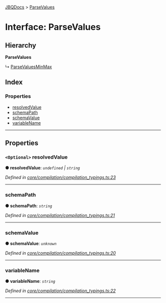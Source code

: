 [JBQDocs](../README.md) > [ParseValues](../interfaces/parsevalues.md)

# Interface: ParseValues

## Hierarchy

**ParseValues**

↳  [ParseValuesMinMax](parsevaluesminmax.md)

## Index

### Properties

* [resolvedValue](parsevalues.md#resolvedvalue)
* [schemaPath](parsevalues.md#schemapath)
* [schemaValue](parsevalues.md#schemavalue)
* [variableName](parsevalues.md#variablename)

---

## Properties

<a id="resolvedvalue"></a>

### `<Optional>` resolvedValue

**● resolvedValue**: *`undefined` \| `string`*

*Defined in [core/compilation/compilation_typings.ts:23](https://github.com/krnik/vjs-validator/blob/0be452f/src/core/compilation/compilation_typings.ts#L23)*

___
<a id="schemapath"></a>

###  schemaPath

**● schemaPath**: *`string`*

*Defined in [core/compilation/compilation_typings.ts:21](https://github.com/krnik/vjs-validator/blob/0be452f/src/core/compilation/compilation_typings.ts#L21)*

___
<a id="schemavalue"></a>

###  schemaValue

**● schemaValue**: *`unknown`*

*Defined in [core/compilation/compilation_typings.ts:20](https://github.com/krnik/vjs-validator/blob/0be452f/src/core/compilation/compilation_typings.ts#L20)*

___
<a id="variablename"></a>

###  variableName

**● variableName**: *`string`*

*Defined in [core/compilation/compilation_typings.ts:22](https://github.com/krnik/vjs-validator/blob/0be452f/src/core/compilation/compilation_typings.ts#L22)*

___

